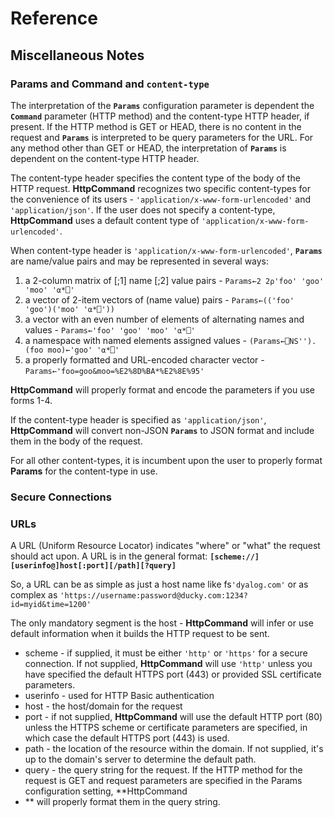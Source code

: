 # Reference



## Miscellaneous Notes

### **Params** and **Command** and `content-type`
The interpretation of the **`Params`** configuration parameter is dependent the **`Command`** parameter (HTTP method) and the content-type HTTP header, if present. If the HTTP method is GET or HEAD, there is no content in the request and **`Params`** is interpreted to be query parameters for the URL.  For any method other than GET or HEAD, the interpretation of **`Params`** is dependent on the content-type HTTP header. 

The content-type header specifies the content type of the body of the HTTP request. **HttpCommand** recognizes two specific content-types for the convenience of its users - `'application/x-www-form-urlencoded'` and `'application/json'`. If the user does not specify a content-type, **HttpCommand** uses a default content type of `'application/x-www-form-urlencoded'`. 

When content-type header is `'application/x-www-form-urlencoded'`, **`Params`** are name/value pairs and may be represented in several ways:
1. a 2-column matrix of [;1] name [;2] value pairs - `Params←2 2⍴'foo' 'goo' 'moo' '⍺*⎕'`
2. a vector of 2-item vectors of (name value) pairs - `Params←(('foo' 'goo')('moo' '⍺*⎕'))`
3. a vector with an even number of elements of alternating names and values - `Params←'foo' 'goo' 'moo' '⍺*⎕'`
4. a namespace with named elements assigned values - `(Params←⎕NS'').(foo moo)←'goo' '⍺*⎕'`
5. a properly formatted and URL-encoded character vector - `Params←'foo=goo&moo=%E2%8D%BA*%E2%8E%95'`

**HttpCommand** will properly format and encode the parameters if you use forms 1-4. 

If the content-type header is specified as `'application/json'`, **HttpCommand** will convert non-JSON **`Params`** to JSON format and include them in the body of the request.

For all other content-types, it is incumbent upon the user to properly format **Params** for the content-type in use.

### Secure Connections

### URLs
A URL (Uniform Resource Locator) indicates "where" or "what" the request should act upon.  A URL is in the general format: 
**`[scheme://][userinfo@]host[:port][/path][?query]`**

So, a URL can be as simple as just a host name like fs`'dyalog.com'` or as complex as `'https://username:password@ducky.com:1234?id=myid&time=1200'`

The only mandatory segment is the host - **HttpCommand** will infer or use default information when it builds the HTTP request to be sent.

- scheme - if supplied, it must be either `'http'` or `'https'` for a secure connection.  If not supplied, **HttpCommand** will use `'http'` unless you have specified the default HTTPS port (443) or provided SSL certificate parameters.
- userinfo - used for HTTP Basic authentication
- host - the host/domain for the request
- port - if not supplied, **HttpCommand** will use the default HTTP port (80) unless the HTTPS scheme or certificate parameters are specified, in which case the default HTTPS port (443) is used.
- path - the location of the resource within the domain. If not supplied, it's up to the domain's server to determine the default path.
- query - the query string for the request. If the HTTP method for the request is GET and request parameters are specified in the Params configuration setting, **HttpCommand
- ** will properly format them in the query string.
